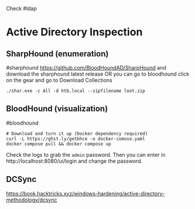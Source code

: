 Check #ldap 

# Active Directory Inspection
## SharpHound (enumeration)
#sharphound
https://github.com/BloodHoundAD/SharpHound and download the sharphound latest release OR you can go to bloodhound click on the gear and go to Download Collections
```
./shar.exe -c All -d htb.local --zipfilename loot.zip
```
## BloodHound (visualization)
#bloodhound
```
# Download and turn it up (Docker dependency required)
curl -L https://ghst.ly/getbhce -o docker-comose.yaml
docker compose pull && docker compose up
```

Check the logs to grab the `admin` password. Then you can enter in http://localhost:8080/ui/login and change the password.


## DCSync
https://book.hacktricks.xyz/windows-hardening/active-directory-methodology/dcsync
